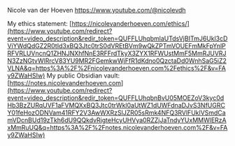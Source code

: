 Nicole van der Hoeven
https://www.youtube.com/@nicolevdh

My ethics statement: [https://nicolevanderhoeven.com/ethics/](https://www.youtube.com/redirect?event=video_description&redir_token=QUFFLUhqbmlaUTdsVjBITmJ6Ukl3cDViYWdQdGZ2R0tId3xBQ3Jtc0trS0dVREtBVm9wQkZPTmVOUEFmMkFpYnlPRFVRLUVncnQ1ZHNJNXhfNnE3RFFrdTkyX3ZYX1RFWUstMmF5MmRJUVRJN3ZzNGtvWlRrcV83YU9MR2FGemkwWjFfR1dKdno0QzctaDd0WnhSaG5iZ2VLNA&q=https%3A%2F%2Fnicolevanderhoeven.com%2Fethics%2F&v=FAy9ZWaHSIw) 
My public Obsidian vault: [https://notes.nicolevanderhoeven.com](https://www.youtube.com/redirect?event=video_description&redir_token=QUFFLUhqbnBvU05MOEZoV3kyc0dHb3BzZURqUVF1aFVMQXxBQ3Jtc0trWkl0aUtWZ1dUWFdnaDJvS3NfUGRCY01feHozODNVam41RFY2V3AwWXRzSlJZR05sRmk4NFQ3RVlFUklVSmdCamVDcnBUd19zTkh6dU9QQkdvRjgteHcyUHVya0RZZjJaTndyYUxMMWlERzAxMmRuUQ&q=https%3A%2F%2Fnotes.nicolevanderhoeven.com%2F&v=FAy9ZWaHSIw) 